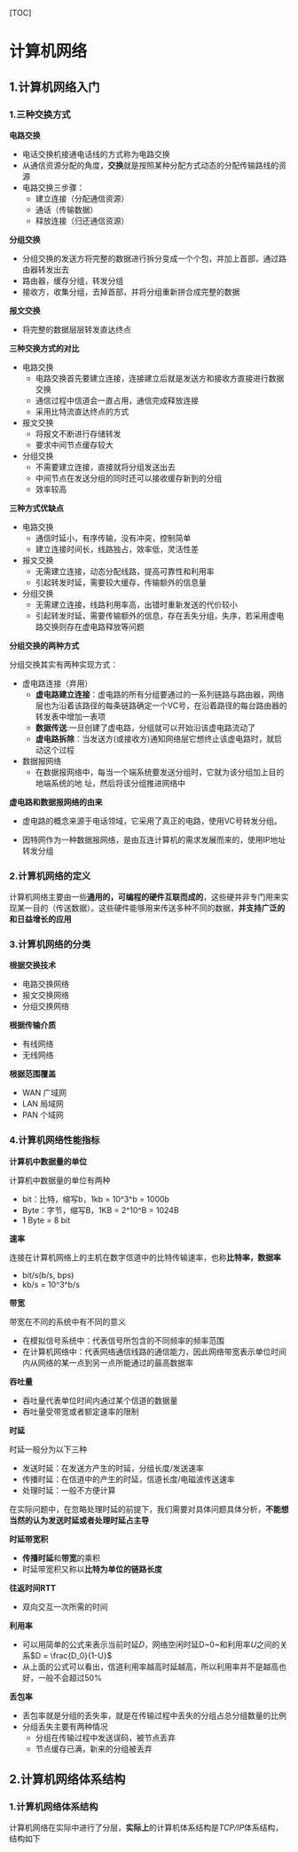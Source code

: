 [TOC]

# 计算机网络

## 1.计算机网络入门

### 1.三种交换方式

**电路交换**

+ 电话交换机接通电话线的方式称为电路交换
+ 从通信资源分配的角度，**交换**就是按照某种分配方式动态的分配传输路线的资源
+ 电路交换三步骤：
    + 建立连接（分配通信资源）
    + 通话（传输数据）
    + 释放连接（归还通信资源）



**分组交换**

+ 分组交换的发送方将完整的数据进行拆分变成一个个包，并加上首部，通过路由器转发出去
+ 路由器，缓存分组，转发分组
+ 接收方，收集分组，去掉首部，并将分组重新拼合成完整的数据



**报文交换**

+ 将完整的数据层层转发直达终点



**三种交换方式的对比**

+ 电路交换
    + 电路交换首先要建立连接，连接建立后就是发送方和接收方直接进行数据交换
    + 通信过程中信道会一直占用，通信完成释放连接
    + 采用比特流直达终点的方式
+ 报文交换
    + 将报文不断进行存储转发
    + 要求中间节点缓存较大
+ 分组交换
    + 不需要建立连接，直接就将分组发送出去
    + 中间节点在发送分组的同时还可以接收缓存新到的分组
    + 效率较高



**三种方式优缺点**

+ 电路交换
    + 通信时延小，有序传输，没有冲突，控制简单
    + 建立连接时间长，线路独占，效率低，灵活性差
+ 报文交换
    + 无需建立连接，动态分配线路，提高可靠性和利用率
    + 引起转发时延，需要较大缓存，传输额外的信息量
+ 分组交换
    + 无需建立连接，线路利用率高，出错时重新发送的代价较小
    + 引起转发时延，需要传输额外的信息，存在丢失分组，失序，若采用虚电路交换则存在虚电路释放等问题



**分组交换的两种方式**

分组交换其实有两种实现方式：

+ 虚电路连接（弃用）
    + **虚电路建立连接**：虚电路的所有分组要通过的一系列链路与路由器，网络层也为沿着该路径的每条链路确定一个VC号，在沿着路径的每台路由器的转发表中增加一表项
    + **数据传送**:一旦创建了虚电路，分组就可以开始沿该虚电路流动了
    + **虚电路拆除**：当发送方(或接收方)通知网络层它想终止该虚电路时，就启动这个过程
+ 数据报网络
    + 在数据报网络中，每当一个端系统要发送分组时，它就为该分组加上目的地端系统的地 址，然后将该分组推进网络中



**虚电路和数据报网络的由来**

+ 虚电路的概念来源于电话领域，它采用了真正的电路，使用VC号转发分组。

+ 因特网作为一种数据报网络，是由互连计算机的需求发展而来的，使用IP地址转发分组



### 2.计算机网络的定义

计算机网络主要由一些**通用的，可编程的硬件互联而成的**，这些硬并非专门用来实现某一目的（传送数据）。这些硬件能够用来传送多种不同的数据，**并支持广泛的和日益增长的应用**



### 3.计算机网络的分类

**根据交换技术**

+ 电路交换网络
+ 报文交换网络
+ 分组交换网络



**根据传输介质**

+ 有线网络
+ 无线网络



**根据范围覆盖**

+ WAN 广域网
+ LAN 局域网
+ PAN 个域网



### 4.计算机网络性能指标

**计算机中数据量的单位**

计算机中数据量的单位有两种

+ bit：比特，缩写b，1kb = 10^3^b = 1000b
+ Byte：字节，缩写B，1KB = 2^10^B = 1024B
+ 1 Byte = 8 bit



**速率**

连接在计算机网络上的主机在数字信道中的比特传输速率，也称**比特率，数据率**

+ bit/s(b/s, bps)
+ kb/s = 10^3^b/s



**带宽**

带宽在不同的系统中有不同的意义

+ 在模拟信号系统中：代表信号所包含的不同频率的频率范围
+ 在计算机网络中：代表网络通信线路的通信能力，因此网络带宽表示单位时间内从网络的某一点到另一点所能通过的最高数据率 



**吞吐量**

+ 吞吐量代表单位时间内通过某个信道的数据量
+ 吞吐量受带宽或者额定速率的限制



**时延**

时延一般分为以下三种

+ 发送时延：在发送方产生的时延，分组长度/发送速率
+ 传播时延：在信道中的产生的时延，信道长度/电磁波传送速率
+ 处理时延：一般不方便计算

在实际问题中，在忽略处理时延的前提下，我们需要对具体问题具体分析，**不能想当然的认为发送时延或者处理时延占主导**



**时延带宽积**

+ **传播时延**和**带宽**的乘积
+ 时延带宽积又称以**比特为单位的链路长度**



**往返时间RTT**

+ 双向交互一次所需的时间



**利用率**

+ 可以用简单的公式来表示当前时延*D*，网络空闲时延D~0~和利用率*U*之间的关系$D = \frac{D_0}{1-U}$
+ 从上面的公式可以看出，信道利用率越高时延越高，所以利用率并不是越高也好，一般不会超过50%



**丢包率**

+ 丢包率就是分组的丢失率，就是在传输过程中丢失的分组占总分组数量的比例
+ 分组丢失主要有两种情况
    + 分组在传输过程中发送误码，被节点丢弃
    + 节点缓存已满，新来的分组被丢弃



## 2.计算机网络体系结构

### 1.计算机网络体系结构

计算机网络在实际中进行了分层，**实际上**的计算机体系结构是*TCP/IP*体系结构，结构如下

